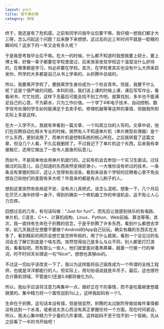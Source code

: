 ```yaml
---
layout: post
title: 慢节奏折腾
category: 随笔
---
```


终于，我还是有了危机感。之前有同学问我毕业后要干嘛，我仔细一想我们都才大三呀，怎么问起这个问题？后来静下来想想，这过去的近三年时间不就是一眨眼的瞬间吗？这余下的一年又会有多久呢？

于是我思考我毕业后干嘛。在大一的时候，什么都不知道时我想我要上硕士，要上博士等，好像一辈子都要在学校里度过，后来渐渐发现学校这个温室没什么好待的，在哪里都是学习，何必非要在学校。其次，在学校里其实也没有什么大师来启发你，所学的大多都是自己从书上学来的，从折腾中总结的。

所以，我要离开学校了，要脱离学生身份成为一个社会青年。但是，我要干什么呢？这是个很严峻的问题。本科阶段，我们该上课的时候上课，课后写写作业，看看闲书，忙忙社团，这样下去最后可能会找不到工作吧。就算找到，多半也不能满足自己的心意，不为薪水，只为工作价值。一个学了4年电子技术、自动控制、数字信号处理的学生如何能满足于去卖手机、修理机器等等这样的事情，但据我所知实际上多是这样。

在大一入学不久，我就有幸看到一篇文章，一个叫周立功的人写的。文章中说，他们在应聘自动化相关专业的时候，居然有人不知道单片机（单片微型处理器）是个什么东西，更别说用了，而单片机是控制系统的核心所在。之后我转载了这篇文章，但没几个人看，不久后我删除了。不过我记下了单片机这个东西，后来我有幸接触它，还用它做出了一些令人振奋的玩意儿。

而如今，不是简单地会用单片机就行的。之前有机会去参加一个实习生面试。过往做过的玩意儿，自己知道的东西突然变得好渺小，一大堆你没有听过的技术，一条条没有掌握的知识，这让人觉得有些沮丧。看到来自各个学校的应聘者心里不免会想自己和他们的差距有多大呢？毕竟来的都是有点儿刷子的人。

想到这里突然有些局促不安，没有点儿真把式，该怎么混呢。想象一下，几个月后在茫茫人海中挤得一身汗，得到的确实一个修机器工作的申请机会，这不免让人心力交瘁。

回想过去的几年，有句话叫做：“Just for fun!”。而先后让我感到快乐的有电路、单片机、C语言、C++、计算机结构、Linux、Python、Web前端、算法等等。其次，我一直持有生命在于折腾的信念，于是乎折腾了许多东西，看到什么都想去学学。前几天我还在想要不要做个Android的App自己玩玩。确实有趣的东西实在太多了，看到精彩的网页会想它是怎样布局的，用了什么框架。看到一个没见过的名词会去了解它到底是个啥东西。突然觉得自己是多么与众不同，别人都爱打打游戏，看看贴吧。而有那么一些人，他们就爱面对着黑屏幕，敲着一行接一行的单词，时不时仰天长啸说一句“Nice!”。想想也真够ds的。

不过这一切似乎该改变一下了，我以为这样能将自己锻炼成为一个所谓的全栈工程师，也就是洋洋都能行的人。但实际上，用句俗语说就是半吊子。最后，这也很符合计算机领域，不管是0.1还是0.8都将被化为0。


所以，我似乎应该将注意力再集中一点，做好正在干的事情，而不是吃着碗里想着锅里的。集中精力将一个属性加到1以上，这样我起码有一个1。

生命在于折腾，这句话本没有错，但是很显然，折腾的太过剧烈导致给每件事情都没有达到一个水准，或者说太贪心而没有真正掌握任何一个方面。现在时间紧迫，所以，我决心集中精力干少量的几件事情，这样起码不至于找不到一个饭碗。先从之前看了一半的书开始吧！
